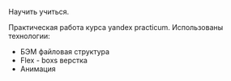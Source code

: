 Научить учиться.



Практическая работа курса yandex practicum.
Использованы технологии:
  * БЭМ файловая структура
  * Flex - boxs верстка
  * Анимация